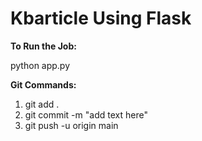 # Kbarticle Using Flask

**To Run the Job:**

python app.py

**Git Commands:**


1. git add .
2. git commit -m "add text here"
3. git push -u origin main

